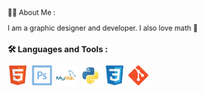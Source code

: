  :man_technologist: About Me :

I am a graphic designer and developer. I also love math 🙂

### :hammer_and_wrench: Languages and Tools :

<div>
 
  <img src="https://github.com/devicons/devicon/blob/master/icons/html5/html5-original.svg" title="HTML5" alt="HTML" width="40" height="40"/>&nbsp;
  <img src="https://github.com/devicons/devicon/blob/master/icons/photoshop/photoshop-line.svg" title="HTML5" alt="HTML" width="40" height="40"/>&nbsp;
  <img src="https://github.com/devicons/devicon/blob/master/icons/mysql/mysql-original-wordmark.svg" title="MySQL"  alt="MySQL" width="40" height="40"/>&nbsp;
  <img src="https://github.com/devicons/devicon/blob/master/icons/python/python-original.svg" title="MySQL"  alt="MySQL" width="40" height="40"/>&nbsp;
  <img src="https://github.com/devicons/devicon/blob/master/icons/css3/css3-original.svg"  alt="MySQL" width="40" height="40"/>&nbsp;
  <img src="https://github.com/devicons/devicon/blob/master/icons/git/git-original.svg"  alt="MySQL" width="40" height="40"/>&nbsp;
  
